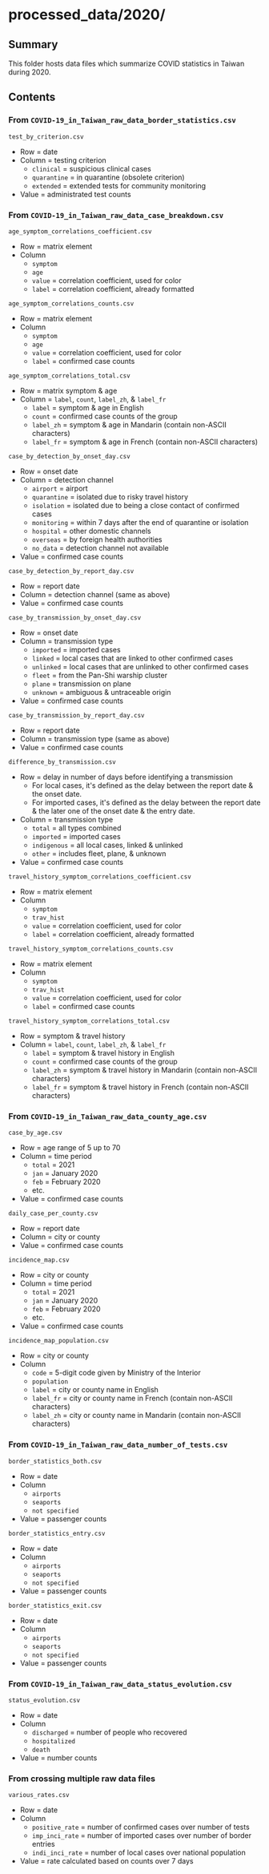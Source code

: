 processed_data/2020/
====================


Summary
-------

This folder hosts data files which summarize COVID statistics in Taiwan during 2020.


Contents
--------

### From `COVID-19_in_Taiwan_raw_data_border_statistics.csv`

`test_by_criterion.csv`
- Row = date
- Column = testing criterion
  - `clinical` = suspicious clinical cases
  - `quarantine` = in quarantine (obsolete criterion)
  - `extended` = extended tests for community monitoring
- Value = administrated test counts

### From `COVID-19_in_Taiwan_raw_data_case_breakdown.csv`

`age_symptom_correlations_coefficient.csv`
- Row = matrix element
- Column
  - `symptom`
  - `age`
  - `value` = correlation coefficient, used for color
  - `label` = correlation coefficient, already formatted

`age_symptom_correlations_counts.csv`
- Row = matrix element
- Column
  - `symptom`
  - `age`
  - `value` = correlation coefficient, used for color
  - `label` = confirmed case counts

`age_symptom_correlations_total.csv`
- Row = matrix symptom & age
- Column = `label`, `count`, `label_zh`, & `label_fr`
  - `label` = symptom & age in English
  - `count` = confirmed case counts of the group
  - `label_zh` = symptom & age in Mandarin (contain non-ASCII characters)
  - `label_fr` = symptom & age in French (contain non-ASCII characters)

`case_by_detection_by_onset_day.csv`
- Row = onset date
- Column = detection channel
  - `airport` = airport
  - `quarantine` = isolated due to risky travel history
  - `isolation` = isolated due to being a close contact of confirmed cases
  - `monitoring` = within 7 days after the end of quarantine or isolation
  - `hospital` = other domestic channels
  - `overseas` = by foreign health authorities
  - `no_data` = detection channel not available
- Value = confirmed case counts

`case_by_detection_by_report_day.csv`
- Row = report date
- Column = detection channel (same as above)
- Value = confirmed case counts

`case_by_transmission_by_onset_day.csv`
- Row = onset date
- Column = transmission type
  - `imported` = imported cases 
  - `linked` = local cases that are linked to other confirmed cases
  - `unlinked` = local cases that are unlinked to other confirmed cases
  - `fleet` = from the Pan-Shi warship cluster
  - `plane` = transmission on plane
  - `unknown` = ambiguous & untraceable origin
- Value = confirmed case counts

`case_by_transmission_by_report_day.csv`
- Row = report date
- Column = transmission type (same as above)
- Value = confirmed case counts

`difference_by_transmission.csv`
- Row = delay in number of days before identifying a transmission
  - For local cases, it's defined as the delay between the report date & the onset date.
  - For imported cases, it's defined as the delay between the report date & the later one of the onset date & the entry date.
- Column = transmission type
  - `total` = all types combined
  - `imported` = imported cases
  - `indigenous` = all local cases, linked & unlinked
  - `other` = includes fleet, plane, & unknown
- Value = confirmed case counts

`travel_history_symptom_correlations_coefficient.csv`
- Row = matrix element
- Column
  - `symptom`
  - `trav_hist`
  - `value` = correlation coefficient, used for color
  - `label` = correlation coefficient, already formatted

`travel_history_symptom_correlations_counts.csv`
- Row = matrix element
- Column
  - `symptom`
  - `trav_hist`
  - `value` = correlation coefficient, used for color
  - `label` = confirmed case counts

`travel_history_symptom_correlations_total.csv`
- Row = symptom & travel history
- Column = `label`, `count`, `label_zh`, & `label_fr`
  - `label` = symptom & travel history in English
  - `count` = confirmed case counts of the group
  - `label_zh` = symptom & travel history in Mandarin (contain non-ASCII characters)
  - `label_fr` = symptom & travel history in French (contain non-ASCII characters)

### From `COVID-19_in_Taiwan_raw_data_county_age.csv`

`case_by_age.csv`
- Row = age range of 5 up to 70
- Column = time period
  - `total` = 2021
  - `jan` = January 2020
  - `feb` = February 2020
  - etc.
- Value = confirmed case counts

`daily_case_per_county.csv`
- Row = report date
- Column = city or county
- Value = confirmed case counts

`incidence_map.csv`
- Row = city or county
- Column = time period
  - `total` = 2021
  - `jan` = January 2020
  - `feb` = February 2020
  - etc.
- Value = confirmed case counts

`incidence_map_population.csv`
- Row = city or county
- Column
  - `code` = 5-digit code given by Ministry of the Interior
  - `population`
  - `label` = city or county name in English
  - `label_fr` = city or county name in French (contain non-ASCII characters)
  - `label_zh` = city or county name in Mandarin (contain non-ASCII characters)

### From `COVID-19_in_Taiwan_raw_data_number_of_tests.csv`

`border_statistics_both.csv`
- Row = date
- Column
  - `airports`
  - `seaports`
  - `not specified`
- Value = passenger counts

`border_statistics_entry.csv`
- Row = date
- Column
  - `airports`
  - `seaports`
  - `not specified`
- Value = passenger counts

`border_statistics_exit.csv`
- Row = date
- Column
  - `airports`
  - `seaports`
  - `not specified`
- Value = passenger counts

### From `COVID-19_in_Taiwan_raw_data_status_evolution.csv`

`status_evolution.csv`
- Row = date
- Column
  - `discharged` = number of people who recovered
  - `hospitalized`
  - `death`
- Value = number counts

### From crossing multiple raw data files

`various_rates.csv`
- Row = date
- Column
  - `positive_rate` = number of confirmed cases over number of tests
  - `imp_inci_rate` = number of imported cases over number of border entries
  - `indi_inci_rate` = number of local cases over national population
- Value = rate calculated based on counts over 7 days
